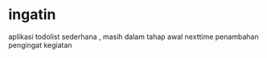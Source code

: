 # ingatin

aplikasi todolist sederhana , masih dalam tahap awal nexttime penambahan pengingat kegiatan
